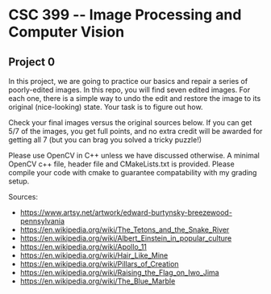 # CSC 399 -- Image Processing and Computer Vision 
## Project 0

In this project, we are going to practice our basics and repair a series of poorly-edited images. In this repo, you will find seven edited images. For each one, there is a simple way to undo the edit and restore the image to its original (nice-looking) state. Your task is to figure out how. 

Check your final images versus the original sources below. If you can get 5/7 of the images, you get full points, and no extra credit will be awarded for getting all 7 (but you can brag you solved a tricky puzzle!)

Please use OpenCV in C++ unless we have discussed otherwise. A minimal OpenCV c++ file, header file and CMakeLists.txt is provided. Please compile your code with cmake to guarantee compatability with my grading setup.

Sources:
* https://www.artsy.net/artwork/edward-burtynsky-breezewood-pennsylvania 
* https://en.wikipedia.org/wiki/The_Tetons_and_the_Snake_River 
* https://en.wikipedia.org/wiki/Albert_Einstein_in_popular_culture 
* https://en.wikipedia.org/wiki/Apollo_11 
* https://en.wikipedia.org/wiki/Hair_Like_Mine 
* https://en.wikipedia.org/wiki/Pillars_of_Creation 
* https://en.wikipedia.org/wiki/Raising_the_Flag_on_Iwo_Jima 
* https://en.wikipedia.org/wiki/The_Blue_Marble
